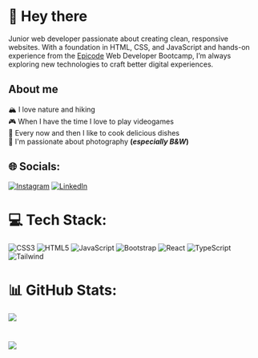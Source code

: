 # 👋 Hey there
Junior web developer passionate about creating clean, responsive websites. With a foundation in HTML, CSS, and JavaScript and hands-on experience from the [Epicode](https://epicode.com/en/) Web Developer Bootcamp, I’m always exploring new technologies to craft better digital experiences.

## About me
🏔️ I love nature and hiking<br>
🎮 When I have the time I love to play videogames<br>
🍳 Every now and then I like to cook delicious dishes<br>
📸 I'm passionate about photography **(_especially B&W_)**<br>

## 🌐 Socials:
[![Instagram](https://img.shields.io/badge/Instagram-%23E4405F.svg?logo=Instagram&logoColor=white)](https://www.instagram.com/andorea_facco)
[![LinkedIn](https://img.shields.io/badge/LinkedIn-%230077B5.svg?logo=linkedin&logoColor=white)](https://www.linkedin.com/in/andrea-facco-2694a5346/)


# 💻 Tech Stack:
![CSS3](https://img.shields.io/badge/css3-%231572B6.svg?style=for-the-badge&logo=css3&logoColor=white) ![HTML5](https://img.shields.io/badge/html5-%23E34F26.svg?style=for-the-badge&logo=html5&logoColor=white) ![JavaScript](https://img.shields.io/badge/javascript-%23323330.svg?style=for-the-badge&logo=javascript&logoColor=%23F7DF1E) ![Bootstrap](https://img.shields.io/badge/bootstrap-%238511FA.svg?style=for-the-badge&logo=bootstrap&logoColor=white) ![React](https://img.shields.io/badge/react-%2320232a.svg?style=for-the-badge&logo=react&logoColor=%2361DAFB) ![TypeScript](https://img.shields.io/badge/TypeScript-3178C6?style=for-the-badge&logo=typescript&logoColor=white) ![Tailwind](https://img.shields.io/badge/Tailwind_CSS-grey?style=for-the-badge&logo=tailwind-css&logoColor=38B2AC)
# 📊 GitHub Stats:
![](https://github-readme-stats.vercel.app/api/top-langs/?username=samspi-tech&theme=dark&hide_border=false&include_all_commits=false&count_private=false&layout=compact)

#
![](https://www.codewars.com/users/samspi-tech/badges/small)

<!-- Proudly created with GPRM ( https://gprm.itsvg.in ) -->
